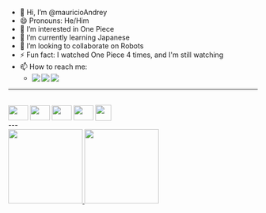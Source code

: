 - 👋 Hi, I’m @mauricioAndrey
- 😄 Pronouns: He/Him
- 👀 I’m interested in One Piece
- 🌱 I’m currently learning Japanese
- 💞️ I’m looking to collaborate on Robots
- ⚡ Fun fact: I watched One Piece 4 times, and I'm still watching
- 📫 How to reach me:
  - <div>
      <a href="mailto:mayres.andrey@gmail.com" target="_blank"><img align="left" src="https://img.shields.io/badge/Gmail-D14836?style=for-the-badge&logo=gmail&logoColor=white" target="_blank"></a>
      <a href="https://github.com/mauricioAndrey" target="_blank"><img align="left" src="https://img.shields.io/badge/GitHub-100000?style=for-the-badge&logo=github&logoColor=white" target="_blank"></a>
      <a href="https://www.linkedin.com/in/maur%C3%ADcio-andrey-203b50284/" target="_blank"><img align="left" src="https://img.shields.io/badge/LinkedIn-0077B5?style=for-the-badge&logo=linkedin&logoColor=white" target="_blank"></a>
    </div> <br>
---
<div style="display:inline_block"><br>
  <img align="center" height="30" width="40" src="https://cdn.jsdelivr.net/gh/devicons/devicon@latest/icons/c/c-original.svg">
  <img align="center" height="30" width="40" src="https://cdn.jsdelivr.net/gh/devicons/devicon@latest/icons/cplusplus/cplusplus-original.svg">
  <img align="center" height="30" width="40" src="https://cdn.jsdelivr.net/gh/devicons/devicon@latest/icons/arduino/arduino-original.svg">
  <img align="center" height="30" width="40" src="https://cdn.jsdelivr.net/gh/devicons/devicon@latest/icons/godot/godot-original.svg">
  <img align="center" height="32" width="32" src="https://github.com/raysan5/raylib/blob/master/logo/raylib_32x32.png">
</div>
---
<div>
  <a href="https://github.com/mayresAndrey">
    <img height="150em" src="https://github-readme-stats.vercel.app/api?username=mayresAndrey&show_icons=true&theme=dark&include_all_commits=true&count_private=true"/>
    <img height="150em" src="https://github-readme-stats.vercel.app/api/top-langs/?username=mayresAndrey&layout=compact&theme=dark&langs_count=16"/>
  </a>
</div>


<!---
mayresAndrey/mayresAndrey is a ✨ special ✨ repository because its `README.md` (this file) appears on your GitHub profile.
linkedin
o que é isso
<a href="https://...itch.io" target="_blank"><img align="left" src="https://img.shields.io/badge/Itch.io-FA5C5C?style=for-the-badge&logo=itchdotio&logoColor=white" target="_blank"></a>
--->
